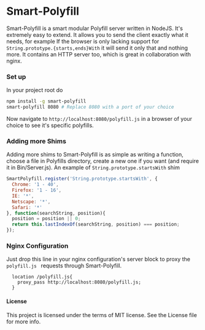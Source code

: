Smart-Polyfill
===========
Smart-Polyfill is a smart modular Polyfill server written in NodeJS. It's extremely easy to extend. It allows you to send the client exactly what it needs, for example If the browser is only lacking support for `String.prototype.{starts,ends}With` it will send it only that and nothing more. It contains an HTTP server too, which is great in collaboration with nginx.

### Set up
In your project root do
```bash
npm install -g smart-polyfill
smart-polyfill 8080 # Replace 8080 with a port of your choice
```
Now navigate to `http://localhost:8080/polyfill.js` in a browser of your choice to see it's specific polyfills.

### Adding more Shims
Adding more shims to Smart-Polyfill is as simple as writing a function, choose a file in Polyfills directory, create a new one if you want (and require it in Bin/Server.js).
An example of `String.prototype.startsWith` shim
```js
SmartPolyfill.register('String.prototype.startsWith', {
  Chrome: '1 - 40',
  Firefox: '1 - 16',
  IE: '*',
  Netscape: '*',
  Safari: '*'
}, function(searchString, position){
  position = position || 0;
  return this.lastIndexOf(searchString, position) === position;
});
```

### Nginx Configuration
Just drop this line in your nginx configuration's server block to proxy the `polyfill.js ` requests through Smart-Polyfill.
```
  location /polyfill.js{
    proxy_pass http://localhost:8080/polyfill.js;
  }
```

#### License
This project is licensed under the terms of MIT license. See the License file for more info.